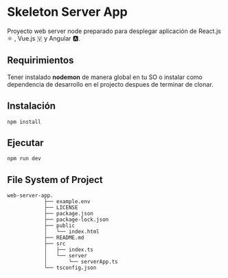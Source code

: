 # Skeleton Server App

Proyecto web server node preparado para desplegar aplicación de React.js ⚛ , Vue.js 🇻 y Angular 🅰️.

## Requirimientos

Tener instalado **nodemon** de manera global en tu SO o instalar como dependencia de desarrollo en el projecto despues de terminar de clonar.

## Instalación

```
npm install

```

## Ejecutar

```
npm run dev

```

## File System of Project

```
web-server-app.
            ├── example.env
            ├── LICENSE
            ├── package.json
            ├── package-lock.json
            ├── public
            │   └── index.html
            ├── README.md
            ├── src
            │   ├── index.ts
            │   └── server
            │       └── serverApp.ts
            └── tsconfig.json
```
